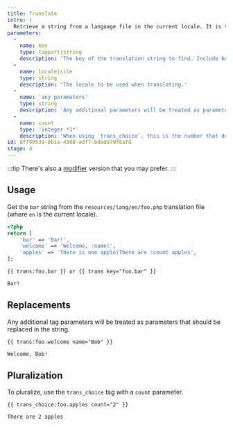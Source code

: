 ```yaml
---
title: Translate
intro: |
  Retrieve a string from a language file in the current locale. It is the equivalent of the [trans and trans_choice methods](https://laravel.com/docs/localization) provided by Laravel.
parameters:
  -
    name: key
    type: tagpart|string
    description: 'The key of the translation string to find. Include both the filename and string key delimited with dots. Can be used as a tag part or a `key` parameter. If your key contains a namespace, you should use the key parameter instead of the tag part.'
  -
    name: locale|site
    type: string
    description: 'The locale to be used when translating.'
  -
    name: 'any parameters'
    type: string
    description: 'Any additional parameters will be treated as parameters that should be replaced in the string.'
  -
    name: count
    type: 'integer *1*'
    description: 'When using `trans_choice`, this is the number that defines the pluralization.'
id: 8ff99539-8b1a-4380-adf7-bdad979f8afd
stage: 4
---
```


:::tip
There's also a [modifier](/modifiers/trans) version that you may prefer.
:::

## Usage

Get the `bar` string from the `resources/lang/en/foo.php` translation file (where `en` is the current locale).

```php
<?php
return [
    'bar' => 'Bar!',
    'welcome' => 'Welcome, :name!',
    'apples' => 'There is one apple|There are :count apples',
];
```

```
{{ trans:foo.bar }} or {{ trans key="foo.bar" }}
```

```html
Bar!
```

## Replacements

Any additional tag parameters will be treated as parameters that should be replaced in the string.

```
{{ trans:foo.welcome name="Bob" }}
```

```html
Welcome, Bob!
```

## Pluralization

To pluralize, use the `trans_choice` tag with a `count` parameter.

```
{{ trans_choice:foo.apples count="2" }}
```

```html
There are 2 apples
```
